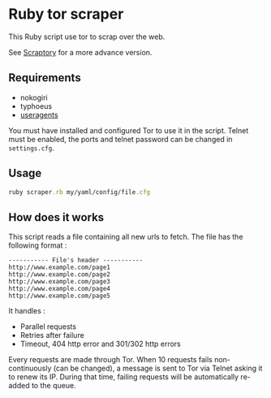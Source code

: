 # Ruby tor scraper
This Ruby script use tor to scrap over the web.

See [Scraptory](https://github.com/AlexMili/Scraptory) for a more advance version.

## Requirements
- nokogiri
- typhoeus
- [useragents](https://github.com/debbbbie/useragents-rb)

You must have installed and configured Tor to use it in the script. Telnet must be enabled, the ports and telnet password can be changed in `settings.cfg`.

## Usage

```ruby
ruby scraper.rb my/yaml/config/file.cfg
```

## How does it works
This script reads a file containing all new urls to fetch. The file has the following format :
```
----------- File's header -----------
http://www.example.com/page1
http://www.example.com/page2
http://www.example.com/page3
http://www.example.com/page4
http://www.example.com/page5
```

It handles :
- Parallel requests
- Retries after failure
- Timeout, 404 http error and 301/302 http errors

Every requests are made through Tor. When 10 requests fails non-continuously (can be changed), a message is sent to Tor via Telnet asking it to renew its IP. During that time, failing requests will be automatically re-added to the queue.
